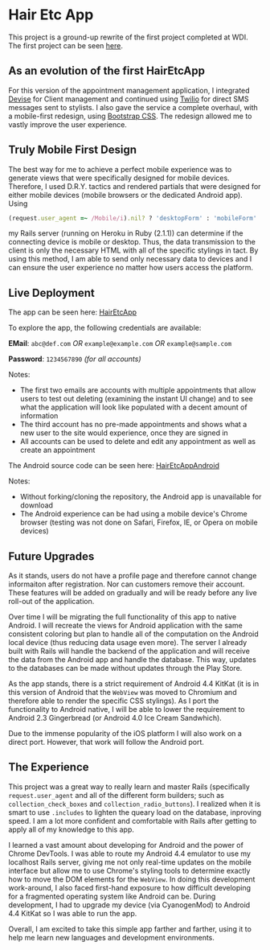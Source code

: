 # Hair Etc App

This project is a ground-up rewrite of the first project completed at WDI.  The first project can be seen [here](https://github.com/fnc314/Project1).

## As an evolution of the first HairEtcApp

For this version of the appointment management application, I integrated [Devise](https://github.com/plataformatec/devise) for Client management and continued using [Twilio](www.twilio.com) for direct SMS messages sent to stylists.  I also gave the service a complete overhaul, with a mobile-first redesign, using [Bootstrap CSS](www.getbootstrap.com).  The redesign allowed me to vastly improve the user experience.

## Truly Mobile First Design

The best way for me to achieve a perfect mobile experience was to generate views that were specifically designed for mobile devices.  Therefore, I used D.R.Y. tactics and rendered partials that were designed for either mobile devices (mobile browsers or the dedicated Android app).  Using

```ruby
(request.user_agent =~ /Mobile/i).nil? ? 'desktopForm' : 'mobileForm'
```

my Rails server (running on Heroku in Ruby (2.1.1)) can determine if the connecting device is mobile or desktop.  Thus, the data transmission to the client is only the necessary HTML with all of the specific stylings in tact.  By using this method, I am able to send only necessary data to devices and I can ensure the user experience no matter how users access the platform.

## Live Deployment

The app can be seen here:
[HairEtcApp](https://hairetcapp.herokuapp.com/)

To explore the app, the following credentials are available:

**EMail**: `abc@def.com` *OR* `example@example.com` *OR* `example@sample.com`

**Password**: `1234567890` *(for all accounts)*

Notes:
- The first two emails are accounts with multiple appointments that allow users to test out deleting (examining the instant UI change) and to see what the application will look like populated with a decent amount of information
- The third account has no pre-made appointments and shows what a new user to the site would experience, once they are signed in
- All accounts can be used to delete and edit any appointment as well as create an appointment


The Android source code can be seen here:
[HairEtcAppAndroid](https://github.com/fnc314/hair_etc_app_android)

Notes:
- Without forking/cloning the repository, the Android app is unavailable for download
- The Android experience can be had using a mobile device's Chrome browser (testing was not done on Safari, Firefox, IE, or Opera on mobile devices)

## Future Upgrades

As it stands, users do not have a profile page and therefore cannot change informaiton after registration.  Nor can customers remove their account.  These features will be added on gradually and will be ready before any live roll-out of the application.

Over time I will be migrating the full functionality of this app to native Android.  I will recreate the views for Android application with the same consistent coloring but plan to handle all of the computation on the Android local device (thus reducing data usage even more).  The server I already built with Rails will handle the backend of the application and will receive the data from the Android app and handle the database.  This way, updates to the databases can be made without updates through the Play Store.

As the app stands, there is a strict requirement of Android 4.4 KitKat (it is in this version of Android that the `WebView` was moved to Chromium and therefore able to render the specific CSS stylings).  As I port the functionality to Android native, I will be able to lower the requirement to Android 2.3 Gingerbread (or Android 4.0 Ice Cream Sandwhich).

Due to the immense popularity of the iOS platform I will also work on a direct port.  However, that work will follow the Android port.

## The Experience

This project was a great way to really learn and master Rails (specifically `request.user_agent` and all of the different form builders; such as `collection_check_boxes` and `collection_radio_buttons`).  I realized when it is smart to use `.includes` to lighten the queary load on the database, inproving speed.  I am a lot more confident and comfortable with Rails after getting to apply all of my knowledge to this app.

I learned a vast amount about developing for Android and the power of Chrome DevTools.  I was able to route my Android 4.4 emulator to use my localhost Rails server, giving me not only real-time updates on the mobile interface but allow me to use Chrome's styling tools to determine exactly how to move the DOM elements for the `WebView`.  In doing this development work-around, I also faced first-hand exposure to how difficult developing for a fragmented operating system like Android can be.  During development, I had to upgrade my device (via CyanogenMod) to Android 4.4 KitKat so I was able to run the app.

Overall, I am excited to take this simple app farther and farther, using it to help me learn new languages and development environments.